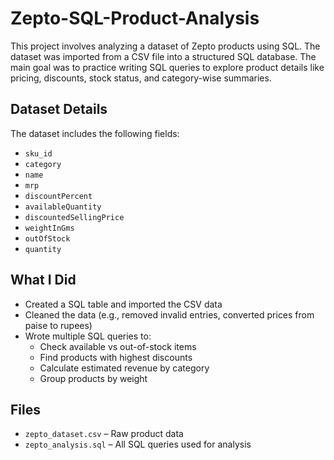 # Zepto-SQL-Product-Analysis


This project involves analyzing a dataset of Zepto products using SQL. The dataset was imported from a CSV file into a structured SQL database. The main goal was to practice writing SQL queries to explore product details like pricing, discounts, stock status, and category-wise summaries.

## Dataset Details

The dataset includes the following fields:
- `sku_id`
- `category`
- `name`
- `mrp`
- `discountPercent`
- `availableQuantity`
- `discountedSellingPrice`
- `weightInGms`
- `outOfStock`
- `quantity`

## What I Did

- Created a SQL table and imported the CSV data
- Cleaned the data (e.g., removed invalid entries, converted prices from paise to rupees)
- Wrote multiple SQL queries to:
  - Check available vs out-of-stock items
  - Find products with highest discounts
  - Calculate estimated revenue by category
  - Group products by weight

## Files

- `zepto_dataset.csv` – Raw product data
- `zepto_analysis.sql` – All SQL queries used for analysis

